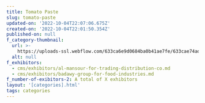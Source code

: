 ```yaml
---
title: Tomato Paste
slug: tomato-paste
updated-on: '2022-10-04T22:07:06.675Z'
created-on: '2022-10-04T22:01:50.354Z'
published-on: null
f_category-thumbnail:
  url: >-
    https://uploads-ssl.webflow.com/633ca6e9d0684ba0b41ae7fe/633cae74ad39c9576e607b15_633ca6b8d7d4f50b68fff058_asoggetti-qJjXwi2zNSE-unsplash%201(14).png
  alt: null
f_exhibitors:
  - cms/exhibitors/al-mansour-for-trading-distribution-co.md
  - cms/exhibitors/badawy-group-for-food-industries.md
f_number-of-exibitors-2: A total of X exhibitors
layout: '[categories].html'
tags: categories
---
```




